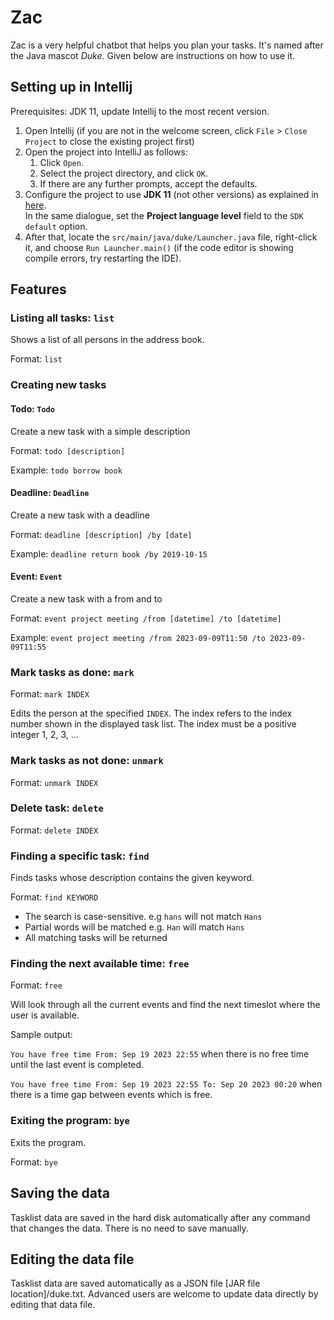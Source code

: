 # Zac

Zac is a very helpful chatbot that helps you plan your tasks. It's named after the Java mascot _Duke_. Given below are
instructions on how to use it.

## Setting up in Intellij

Prerequisites: JDK 11, update Intellij to the most recent version.

1. Open Intellij (if you are not in the welcome screen, click `File` > `Close Project` to close the existing project
   first)
1. Open the project into IntelliJ as follows:
    1. Click `Open`.
    1. Select the project directory, and click `OK`.
    1. If there are any further prompts, accept the defaults.
1. Configure the project to use **JDK 11** (not other versions) as explained
   in [here](https://www.jetbrains.com/help/idea/sdk.html#set-up-jdk).<br>
   In the same dialogue, set the **Project language level** field to the `SDK default` option.
3. After that, locate the `src/main/java/duke/Launcher.java` file, right-click it, and choose `Run Launcher.main()` (if
   the code editor is showing compile errors, try restarting the IDE).

## Features

### Listing all tasks: `list`

Shows a list of all persons in the address book.

Format: `list`

### Creating new tasks

#### Todo: `Todo`

Create a new task with a simple description

Format: `todo [description]`

Example: `todo borrow book`

#### Deadline: `Deadline`

Create a new task with a deadline

Format: `deadline [description] /by [date]`

Example: `deadline return book /by 2019-10-15`

#### Event: `Event`

Create a new task with a from and to

Format: `event project meeting /from [datetime] /to [datetime]`

Example: `event project meeting /from 2023-09-09T11:50 /to 2023-09-09T11:55`

### Mark tasks as done: `mark`

Format: `mark INDEX`

Edits the person at the specified `INDEX`. The index refers to the index number shown in the displayed task list. The
index must be a positive integer 1, 2, 3, …​

### Mark tasks as not done: `unmark`

Format: `unmark INDEX`

### Delete task: `delete`

Format: `delete INDEX`

### Finding a specific task: `find`

Finds tasks whose description contains the given keyword.

Format: `find KEYWORD`

- The search is case-sensitive. e.g `hans` will not match `Hans`
- Partial words will be matched e.g. `Han` will match `Hans`
- All matching tasks will be returned

### Finding the next available time: `free`

Format: `free`

Will look through all the current events and find the next timeslot where the user is available.

Sample output:

`You have free time From: Sep 19 2023 22:55` when there is no free time until the last event is completed.

`You have free time From: Sep 19 2023 22:55 To: Sep 20 2023 00:20` when there is a time gap between events which is
free.

### Exiting the program: `bye`

Exits the program.

Format: `bye`

## Saving the data

Tasklist data are saved in the hard disk automatically after any command that changes the data. There is no need to save
manually.

## Editing the data file

Tasklist data are saved automatically as a JSON file [JAR file location]/duke.txt. Advanced users are welcome to update
data directly by editing that data file.

